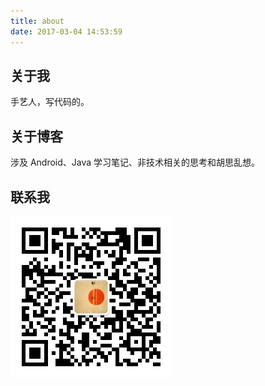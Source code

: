 ```yaml
---
title: about
date: 2017-03-04 14:53:59
---
```


## 关于我

手艺人，写代码的。

## 关于博客

涉及 Android、Java 学习笔记、非技术相关的思考和胡思乱想。

## 联系我

<img align="left" src="https://raw.githubusercontent.com/zywudev/blog-source/master/image/qrcode_jaqen_android.jpg"/>
